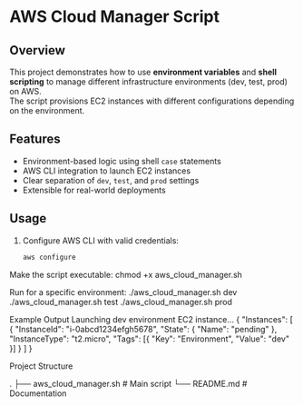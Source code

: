 # AWS Cloud Manager Script

## Overview
This project demonstrates how to use **environment variables** and **shell scripting** to manage different infrastructure environments (dev, test, prod) on AWS.  
The script provisions EC2 instances with different configurations depending on the environment.

## Features
- Environment-based logic using shell `case` statements  
- AWS CLI integration to launch EC2 instances  
- Clear separation of `dev`, `test`, and `prod` settings  
- Extensible for real-world deployments  

## Usage
1. Configure AWS CLI with valid credentials:
   ```bash
   aws configure
Make the script executable:
chmod +x aws_cloud_manager.sh

Run for a specific environment:
./aws_cloud_manager.sh dev
./aws_cloud_manager.sh test
./aws_cloud_manager.sh prod

Example Output
Launching dev environment EC2 instance...
{
    "Instances": [
        {
            "InstanceId": "i-0abcd1234efgh5678",
            "State": { "Name": "pending" },
            "InstanceType": "t2.micro",
            "Tags": [{ "Key": "Environment", "Value": "dev" }]
        }
    ]
}

Project Structure

.
├── aws_cloud_manager.sh   # Main script
└── README.md              # Documentation


